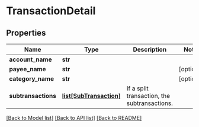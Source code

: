 # TransactionDetail

## Properties
Name | Type | Description | Notes
------------ | ------------- | ------------- | -------------
**account_name** | **str** |  | 
**payee_name** | **str** |  | [optional] 
**category_name** | **str** |  | [optional] 
**subtransactions** | [**list[SubTransaction]**](SubTransaction.md) | If a split transaction, the subtransactions. | 

[[Back to Model list]](../README.md#documentation-for-models) [[Back to API list]](../README.md#documentation-for-api-endpoints) [[Back to README]](../README.md)


